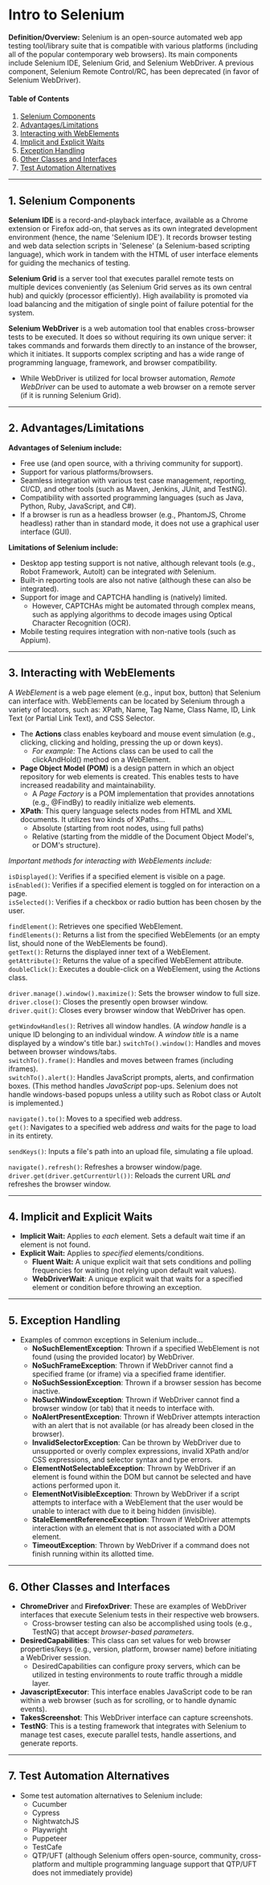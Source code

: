 # Intro to Selenium
  
**Definition/Overview:** Selenium is an open-source automated web app testing tool/library suite that is compatible with various platforms (including all of the popular contemporary web browsers). Its main components include Selenium IDE, Selenium Grid, and Selenium WebDriver. A previous component, Selenium Remote Control/RC, has been deprecated (in favor of Selenium WebDriver).
  
#### Table of Contents

1. [Selenium Components](#components)
2. [Advantages/Limitations](#advslims)
3. [Interacting with WebElements](#elements)
4. [Implicit and Explicit Waits](#waits)
5. [Exception Handling](#exceptions)
6. [Other Classes and Interfaces](#others)
7. [Test Automation Alternatives](#alternatives)
  
<hr />
  
## 1. <a name="components">Selenium Components</a>

**Selenium IDE** is a record-and-playback interface, available as a Chrome extension or Firefox add-on, that serves as its own integrated development environment (hence, the name 'Selenium IDE'). It records browser testing and web data selection scripts in 'Selenese' (a Selenium-based scripting language), which work in tandem with the HTML of user interface elements for guiding the mechanics of testing.

**Selenium Grid** is a server tool that executes parallel remote tests on multiple devices conveniently (as Selenium Grid serves as its own central hub) and quickly (processor efficiently). High availability is promoted via load balancing and the mitigation of single point of failure potential for the system.

**Selenium WebDriver** is a web automation tool that enables cross-browser tests to be executed. It does so without requiring its own unique server: it takes commands and forwards them directly to an instance of the browser, which it initiates. It supports complex scripting and has a wide range of programming language, framework, and browser compatibility.
  
* While WebDriver is utilized for local browser automation, *Remote WebDriver* can be used to automate a web browser on a remote server (if it is running Selenium Grid).

<hr />
  
## 2. <a name="advslims">Advantages/Limitations</a>
  
**Advantages of Selenium include:**
  
* Free use (and open source, with a thriving community for support).
* Support for various platforms/browsers.
* Seamless integration with various test case management, reporting, CI/CD, and other tools (such as Maven, Jenkins, JUnit, and TestNG).
* Compatibility with assorted programming languages (such as Java, Python, Ruby, JavaScript, and C#).
* If a browser is run as a headless browser (e.g., PhantomJS, Chrome headless) rather than in standard mode, it does not use a graphical user interface (GUI).
  
**Limitations of Selenium include:**
  
* Desktop app testing support is not native, although relevant tools (e.g., Robot Framework, AutoIt) can be integrated *with* Selenium.
* Built-in reporting tools are also not native (although these can also be integrated).
* Support for image and CAPTCHA handling is (natively) limited.
  + However, CAPTCHAs might be automated through complex means, such as applying algorithms to decode images using Optical Character Recognition (OCR).
* Mobile testing requires integration with non-native tools (such as Appium).
  
<hr />
  
## 3. <a name="elements">Interacting with WebElements</a>
  
A *WebElement* is a web page element (e.g., input box, button) that Selenium can interface with. WebElements can be located by Selenium through a variety of locators, such as: XPath, Name, Tag Name, Class Name, ID, Link Text (or Partial Link Text), and CSS Selector.
    
* The **Actions** class enables keyboard and mouse event simulation (e.g., clicking, clicking and holding, pressing the up or down keys).
  + *For example:* The Actions class can be used to call the clickAndHold() method on a WebElement.
* **Page Object Model (POM)** is a design pattern in which an object repository for web elements is created. This enables tests to have increased readability and maintainability.
  + A *Page Factory* is a POM implementation that provides annotations (e.g., @FindBy) to readily initialize web elements.
* **XPath**: This query language selects nodes from HTML and XML documents. It utilizes two kinds of XPaths...
  + Absolute (starting from root nodes, using full paths)
  + Relative (starting from the middle of the Document Object Model's, or DOM's structure).
  
*Important methods for interacting with WebElements include:*
  
`isDisplayed()`: Verifies if a specified element is visible on a page.  
`isEnabled()`: Verifies if a specified element is toggled on for interaction on a page.  
`isSelected()`: Verifies if a checkbox or radio buttion has been chosen by the user.  
  
`findElement()`: Retrieves one specified WebElement.  
`findElements()`: Returns a list from the specified WebElements (or an empty list, should none of the WebElements be found).  
`getText()`: Returns the displayed inner text of a WebElement.  
`getAttribute()`: Returns the value of a specified WebElement attribute.  
`doubleClick()`: Executes a double-click on a WebElement, using the Actions class.  
  
`driver.manage().window().maximize()`: Sets the browser window to full size.  
`driver.close()`: Closes the presently open browser window.  
`driver.quit()`: Closes every browser window that WebDriver has open.  
  
`getWindowHandles()`: Retrives all window handles. (A *window handle* is a unique ID belonging to an individual window. A *window title* is a name displayed by a window's title bar.)
`switchTo().window()`: Handles and moves between browser windows/tabs.  
`switchTo().frame()`: Handles and moves between frames (including iframes).  
`switchTo().alert()`: Handles JavaScript prompts, alerts, and confirmation boxes. (This method handles *JavaScript* pop-ups. Selenium does not handle windows-based popups unless a utility such as Robot class or AutoIt is implemented.)
  
`navigate().to()`: Moves to a specified web address.  
`get()`: Navigates to a specified web address *and* waits for the page to load in its entirety.  
  
`sendKeys()`: Inputs a file's path into an upload file, simulating a file upload.  
  
`navigate().refresh()`: Refreshes a browser window/page.  
`driver.get(driver.getCurrentUrl())`: Reloads the current URL *and* refreshes the browser window.  
    
<hr />
  
## 4. <a name="waits">Implicit and Explicit Waits</a>
  
* **Implicit Wait:** Applies to *each* element. Sets a default wait time if an element is not found.
* **Explicit Wait:** Applies to *specified* elements/conditions.
  + **Fluent Wait:** A unique explicit wait that sets conditions and polling frequencies for waiting (not relying upon default wait values).
  + **WebDriverWait**: A unique explicit wait that waits for a specified element or condition before throwing an exception.
  
<hr />
  
## 5. <a name="exceptions">Exception Handling</a>
  
* Examples of common exceptions in Selenium include...
  + **NoSuchElementException**: Thrown if a specified WebElement is not found (using the provided locator) by WebDriver.
  + **NoSuchFrameException**: Thrown if WebDriver cannot find a specified frame (or iframe) via a specified frame identifier.
  + **NoSuchSessionException**: Thrown if a browser session has become inactive.
  + **NoSuchWindowException**: Thrown if WebDriver cannot find a browser window (or tab) that it needs to interface with.
  + **NoAlertPresentException**: Thrown if WebDriver attempts interaction with an alert that is not available (or has already been closed in the browser).
  + **InvalidSelectorException**: Can be thrown by WebDriver due to unsupported or overly complex expressions, invalid XPath and/or CSS expressions, and selector syntax and type errors. 
  + **ElementNotSelectableException**: Thrown by WebDriver if an element is found within the DOM but cannot be selected and have actions performed upon it.
  + **ElementNotVisibleException**: Thrown by WebDriver if a script attempts to interface with a WebElement that the user would be unable to interact with due to it being hidden (invisible).
  + **StaleElementReferenceException**: Thrown if WebDriver attempts interaction with an element that is not associated with a DOM element.
  + **TimeoutException**: Thrown by WebDriver if a command does not finish running within its allotted time.
  
<hr />
  
## 6. <a name="others">Other Classes and Interfaces</a>
  
* **ChromeDriver** and **FirefoxDriver**: These are examples of WebDriver interfaces that execute Selenium tests in their respective web browsers.
  + Cross-browser testing can also be accomplished using tools (e.g., TestNG) that accept *browser-based parameters*.
* **DesiredCapabilities**: This class can set values for web browser properties/keys (e.g., version, platform, browser name) before initiating a WebDriver session.
  + DesiredCapabilities can configure proxy servers, which can be utilized in testing environments to route traffic through a middle layer.
* **JavascriptExecutor**: This interface enables JavaScript code to be ran within a web browser (such as for scrolling, or to handle dynamic events).
* **TakesScreenshot**: This WebDriver interface can capture screenshots.
* **TestNG**: This is a testing framework that integrates with Selenium to manage test cases, execute parallel tests, handle assertions, and generate reports.  
  
<hr />
  
## 7. <a name="alternatives">Test Automation Alternatives</a>
  
* Some test automation alternatives to Selenium include:
  + Cucumber
  + Cypress
  + NightwatchJS
  + Playwright
  + Puppeteer
  + TestCafe
  + QTP/UFT (although Selenium offers open-source, community, cross-platform and multiple programming language support that QTP/UFT does not immediately provide)  
